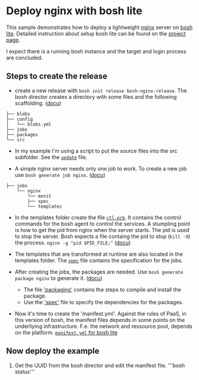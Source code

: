 # Deploy nginx with bosh lite
This sample demonstrates how to deploy a lightweight [nginx](https://nginx.org/) server on [bosh lite](https://github.com/cloudfoundry/bosh-lite). Detailed instruction about setup bosh lite can be found on the [project page](https://github.com/cloudfoundry/bosh-lite).

I expect there is a running bosh instance and the target and login process are concluded.

## Steps to create the release

* create a new release with `bosh init release bosh-nginx-release`. The bosh director creates a directory with some files and the following scaffolding. ([docu](http://bosh.io/docs/create-release.html))
```
├── blobs
├── config
│   └── blobs.yml
├── jobs
├── packages
└── src
```
* In my example I'm using a script to put the source files into the src subfolder. See the [`update`](https://github.com/phartz/bosh-nginx-sample/blob/master/update) file.

* A simple nginx server needs only one job to work. To create a new job use `bosh generate job nginx`. ([docu](http://bosh.io/docs/jobs.html))
```
├── jobs
    └── nginx
        └── monit
        ├── spec      
        └── templates
```
* In the templates folder create the file [`ctl.erb`](https://github.com/phartz/bosh-nginx-sample/blob/master/jobs/nginx/templates/ctl.erb). It contains the control commands for the bosh agent to control the services. A stumpling point is how to get the pid from nginx when the server starts. The pid is used to stop the server. Bosh expects a file containg the pid to stop \(`kill -9`\) the process. `nginx -g "pid $PID_FILE;"` ([docu](https://nginx.org/en/docs/switches.html))

* The templates that are transformed at runtime are also located in the templates folder. The [`spec`](https://github.com/phartz/bosh-nginx-sample/blob/master/jobs/nginx/spec) file contains the specification for the jobs.

* After creating the jobs, the packages are needed. Use `bosh generate package nginx` to generate it. ([docu](http://bosh.io/docs/packages.html))
  * The file ['packaging'](https://github.com/phartz/bosh-nginx-sample/blob/master/packages/nginx/packaging) contains the steps to compile and install the package.
  * Use the ['spec'](https://github.com/phartz/bosh-nginx-sample/blob/master/packages/nginx/spec) file to specify the dependencies for the packages.
  
* Now it's time to create the 'manifest.yml'. Against the rules of PaaS, in this version of bosh, the manifest files depends in some points on the underliying infrastructure. F.e. the network and ressource pool, depends on the platform.  [`manifest.yml` for bosh lite](https://github.com/phartz/bosh-nginx-sample/blob/master/examples/manifest_bosh_lite.yml)

## Now deploy the example
1. Get the UUID from the bosh director and edit the manifest file.
'''bosh status'''
